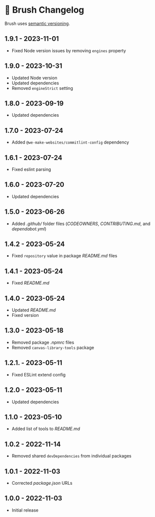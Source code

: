 # 📅 Brush Changelog

Brush uses [semantic versioning](https://semver.org/).

## 1.9.1 - 2023-11-01

* Fixed Node version issues by removing `engines` property

## 1.9.0 - 2023-10-31

* Updated Node version
* Updated dependencies
* Removed `engineStrict` setting

## 1.8.0 - 2023-09-19

* Updated dependencies

## 1.7.0 - 2023-07-24

* Added `@we-make-websites/commitlint-config` dependency

## 1.6.1 - 2023-07-24

* Fixed eslint parsing

## 1.6.0 - 2023-07-20

* Updated dependencies

## 1.5.0 - 2023-06-26

* Added _.github/_ folder files (_CODEOWNERS_, _CONTRIBUTING.md_, and _dependabot.yml_)

## 1.4.2 - 2023-05-24

* Fixed `repository` value in package _README.md_ files

## 1.4.1 - 2023-05-24

* Fixed _README.md_

## 1.4.0 - 2023-05-24

* Updated _README.md_
* Fixed version

## 1.3.0 - 2023-05-18

* Removed package _.npmrc_ files
* Removed `canvas-library-tools` package

## 1.2.1. - 2023-05-11

* Fixed ESLint extend config

## 1.2.0 - 2023-05-11

* Updated dependencies

## 1.1.0 - 2023-05-10

* Added list of tools to _README.md_

## 1.0.2 - 2022-11-14

* Removed shared `devDependencies` from individual packages

## 1.0.1 - 2022-11-03

* Corrected _package.json_ URLs

## 1.0.0 - 2022-11-03

* Initial release
